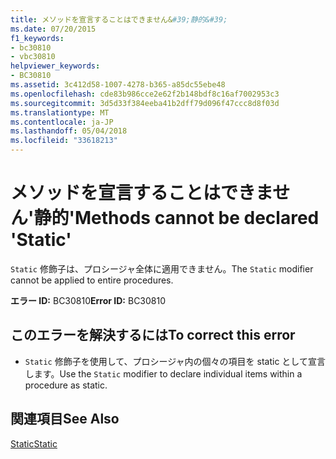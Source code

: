 ```yaml
---
title: メソッドを宣言することはできません&#39;静的&#39;
ms.date: 07/20/2015
f1_keywords:
- bc30810
- vbc30810
helpviewer_keywords:
- BC30810
ms.assetid: 3c412d58-1007-4278-b365-a85dc55ebe48
ms.openlocfilehash: cde83b986cce2e62f2b148bdf8c16af7002953c3
ms.sourcegitcommit: 3d5d33f384eeba41b2dff79d096f47ccc8d8f03d
ms.translationtype: MT
ms.contentlocale: ja-JP
ms.lasthandoff: 05/04/2018
ms.locfileid: "33618213"
---
```

# <a name="methods-cannot-be-declared-39static39"></a><span data-ttu-id="f66ca-102">メソッドを宣言することはできません&#39;静的&#39;</span><span class="sxs-lookup"><span data-stu-id="f66ca-102">Methods cannot be declared &#39;Static&#39;</span></span>
<span data-ttu-id="f66ca-103">`Static` 修飾子は、プロシージャ全体に適用できません。</span><span class="sxs-lookup"><span data-stu-id="f66ca-103">The `Static` modifier cannot be applied to entire procedures.</span></span>  
  
 <span data-ttu-id="f66ca-104">**エラー ID:** BC30810</span><span class="sxs-lookup"><span data-stu-id="f66ca-104">**Error ID:** BC30810</span></span>  
  
## <a name="to-correct-this-error"></a><span data-ttu-id="f66ca-105">このエラーを解決するには</span><span class="sxs-lookup"><span data-stu-id="f66ca-105">To correct this error</span></span>  
  
-   <span data-ttu-id="f66ca-106">`Static` 修飾子を使用して、プロシージャ内の個々の項目を static として宣言します。</span><span class="sxs-lookup"><span data-stu-id="f66ca-106">Use the `Static` modifier to declare individual items within a procedure as static.</span></span>  
  
## <a name="see-also"></a><span data-ttu-id="f66ca-107">関連項目</span><span class="sxs-lookup"><span data-stu-id="f66ca-107">See Also</span></span>  
 [<span data-ttu-id="f66ca-108">Static</span><span class="sxs-lookup"><span data-stu-id="f66ca-108">Static</span></span>](../../visual-basic/language-reference/modifiers/static.md)
